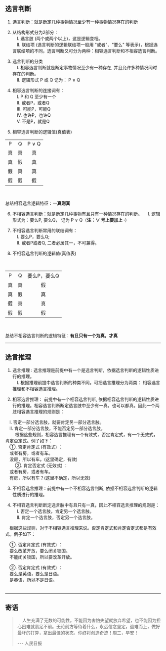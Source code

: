 ## __选言判断__

1) 选言判断：就是断定几种事物情况至少有一种事物情况存在的判断

2) 从结构形式分为2部分：<br>
　Ⅰ. 选言肢 (两个或两个以上)，这是逻辑变相。<br>
　Ⅱ. 联结项 (选言判断的逻辑联结项一般用 "或者"、"要么" 等表示)，根据选言联结项的不同，选言判断又可分为两种：相容选言判断和不相容选言判断。<br>

3) 选言判断的分类<br>
　Ⅰ. 相容选言判断就是断定事物情况至少有一种存在, 并且允许多种情况同时存在的判断。<br> 
　Ⅱ. 逻辑形式 P 或 Q 记为： P ∨ Q

4) 相容选言判断的连接词有：<br>
　Ⅰ. P 和 Q 至少有一个<br>
　Ⅱ. 或者P，或者Q<br>
　Ⅲ. 可能P，可能Q<br>
　Ⅳ. 也许P，也许Q<br>
　Ⅴ. 不是P，就是Q<br>

5) 相容选言判断的逻辑值(真值表) <br>

<table>
<tr>
<td align=center>P</td>
<td align=center>Q</td>
<td align=center>P ∨ Q</td>
</tr>
<tr>
<td align=center>真</td>
<td align=center>真</td>
<td align=center>真</td>
</tr>
<tr>
<td align=center>真</td>
<td align=center>假</td>
<td align=center>真</td>
</tr>
<tr>
<td align=center>假</td>
<td align=center>真</td>
<td align=center>真</td>
</tr>
<tr>
<td align=center>假</td>
<td align=center>假</td>
<td align=center>假</td>
</tr>
</table>
<br>

总结相容选言逻辑特征：__一真则真__

6) 不相容选言判断：就是断定几种事物有且只有一种情况存在的判断。
　Ⅰ. 逻辑形式为：要么P,  要么Q， 记为 P ∨ Q（__注：∨ 号上要加上 ·__）

7) 不相容选言判断常用的联结词有：<br>
　Ⅰ. 要么P，要么Q;<br>
　Ⅱ. 或者P或者Q, 二者必居其一，不可兼得。<br>

8) 不相容选言判断的逻辑值(真值表)
<br>
<table>
<tr>
<td align=center>P</td>
<td align=center>Q</td>
<td align=center>要么P，要么Q</td>
</tr>
<tr>
<td align=center>真</td>
<td align=center>真</td>
<td align=center>假</td>
</tr>
<tr>
<td align=center>真</td>
<td align=center>假</td>
<td align=center>真</td>
</tr>
<tr>
<td align=center>假</td>
<td align=center>真</td>
<td align=center>真</td>
</tr>
<tr>
<td align=center>假</td>
<td align=center>假</td>
<td align=center>假</td>
</tr>
</table>
<br>

总结不相容选言判断的逻辑特征：__有且只有一个为真，才真__

---
## __选言推理__

1) 选言推理 : 选言推理是前提中有一个是选言判断，依据选言判断的逻辑性质进行的推理。<br>
　Ⅰ. 根据推理前提中选言判断的种类不同，可把选言推理分为两类： 相容选言推理和不相容选言推理。

2) 相容选言推理： 前提中有一个相容选言判断, 依据相容选言判断的逻辑性质进行的推理。相容选言判断断定选言肢中至少有一真，也可以都真。因此一个两肢相容选言推理的规则是：<br>

　Ⅰ. 否定一部分选言肢，就要肯定另一部分选言肢。<br>
　Ⅱ. 肯定一部分选言肢，不能否定另一部分选言肢。<br>
　
　根据这些规则，相容选言推理有一个有效式，否定肯定式，有一个无效式，肯定否定式。例子如下： <br>
　①. 否定肯定式 (有效式) ：<br>
　或者有房，或者有车。<br>
　没房，所以有车。(这里确定，有效)<br>
　
　②. 肯定否定式 (无效式) ：<br>
　或者有房，或者有车。<br>
　有房，所以有车？(这里不确定，所以无效)<br>

3) 不相容选言推理：前提中有一个不相容选言判断, 依据不相容选言判断的逻辑性质进行的推理。

4) 不相容选言判断断定选言肢中有且只有一真，因此不相容选言推理的规则是：<br>
　Ⅰ. 否定一个选言肢，肯定另一个选言肢。<br>
　Ⅱ. 肯定一个选言肢，否定另一个选言肢。<br>

　根据这些规则，对于不相容选言推理来说。否定肯定式和肯定否定式都是有效式。例子如下：<br>

　①. 否定肯定式 (有效式) ：<br>
　要么改革开放，要么闭关锁国。<br>
　不能闭关锁国，所以要改革开放。<br>

　②. 否定肯定式 (有效式) ：<br>
　要么是英语，要么是日语。<br>
　是英语，所以不是日语。<br>
　

---
## __寄语__

> &nbsp;&nbsp;&nbsp;&nbsp;人生充满了无数的可能性。不能因为害怕失望就放弃希望，也不能因为担心困难就裹足不前。无论前方等待着什么，永远信念坚定，迎难而上，做好最坏的打算，拿出最佳的状态，你终将创造奇迹！周三，早安！
> 
>  --- 人民日报